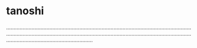 # tanoshi
..................................................................................................................................................................................................................................................................................................................